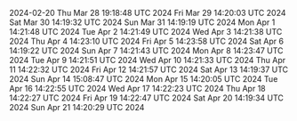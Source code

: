 2024-02-20
Thu Mar 28 19:18:48 UTC 2024
Fri Mar 29 14:20:03 UTC 2024
Sat Mar 30 14:19:32 UTC 2024
Sun Mar 31 14:19:19 UTC 2024
Mon Apr  1 14:21:48 UTC 2024
Tue Apr  2 14:21:49 UTC 2024
Wed Apr  3 14:21:38 UTC 2024
Thu Apr  4 14:23:10 UTC 2024
Fri Apr  5 14:23:58 UTC 2024
Sat Apr  6 14:19:22 UTC 2024
Sun Apr  7 14:21:43 UTC 2024
Mon Apr  8 14:23:47 UTC 2024
Tue Apr  9 14:21:51 UTC 2024
Wed Apr 10 14:21:33 UTC 2024
Thu Apr 11 14:22:32 UTC 2024
Fri Apr 12 14:21:57 UTC 2024
Sat Apr 13 14:19:37 UTC 2024
Sun Apr 14 15:08:47 UTC 2024
Mon Apr 15 14:20:05 UTC 2024
Tue Apr 16 14:22:55 UTC 2024
Wed Apr 17 14:22:23 UTC 2024
Thu Apr 18 14:22:27 UTC 2024
Fri Apr 19 14:22:47 UTC 2024
Sat Apr 20 14:19:34 UTC 2024
Sun Apr 21 14:20:29 UTC 2024

